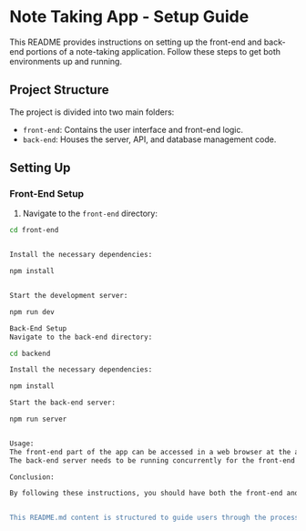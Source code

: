 # Note Taking App - Setup Guide

This README provides instructions on setting up the front-end and back-end portions of a note-taking application. Follow these steps to get both environments up and running.

## Project Structure

The project is divided into two main folders:

- `front-end`: Contains the user interface and front-end logic.
- `back-end`: Houses the server, API, and database management code.

## Setting Up

### Front-End Setup

1. Navigate to the `front-end` directory:

```bash
cd front-end


Install the necessary dependencies:

npm install


Start the development server:

npm run dev

Back-End Setup
Navigate to the back-end directory:

cd backend

Install the necessary dependencies:

npm install

Start the back-end server:

npm run server


Usage:
The front-end part of the app can be accessed in a web browser at the address provided by the development server output.
The back-end server needs to be running concurrently for the front-end to interact with the API and database effectively.

Conclusion:

By following these instructions, you should have both the front-end and back-end of the note-taking app running locally on your machine. This setup allows for development and testing of the application's functionality.


This README.md content is structured to guide users through the process of setting up both the front-end and back-end environments of a note-taking application, detailing each step in a clear and concise manner.



